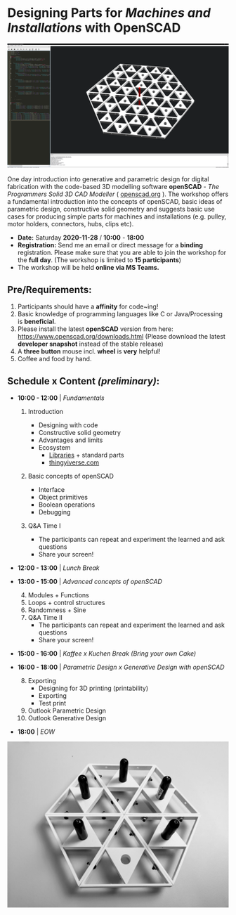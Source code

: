 # Designing Parts for *Machines and Installations* with OpenSCAD


![openscad example](materials/openscad_example.png)

One day introduction into generative and parametric design for digital fabrication with the code-based 3D modelling software **openSCAD** - *The Programmers Solid 3D CAD Modeller* ( [openscad.org](https://openscad.org) ). The workshop offers a fundamental introduction into the concepts of openSCAD, basic ideas of parametric design, constructive solid geometry and suggests basic use cases for producing simple parts for machines and installations (e.g. pulley, motor holders, connectors, hubs, clips etc).


- **Date:** Saturday **2020-11-28** / **10:00** - **18:00**
- **Registration:** Send me an email or direct message for a **binding** registration. Please make sure that you are able to join the workshop for the **full day**. (The workshop is limited to **15 participants**)
- The workshop will be held **online via MS Teams.**

## Pre/Requirements:

1. Participants should have a **affinity** for code~ing!
2. Basic knowledge of programming languages like C or Java/Processing is **beneficial**.
3. Please install the latest **openSCAD** version from here: https://www.openscad.org/downloads.html (Please download the latest **developer snapshot** instead of the stable release)
5. A **three button** mouse incl. **wheel** is **very** helpful!
4. Coffee and food by hand.

## Schedule x Content *(preliminary)*:

* **10:00 - 12:00** | *Fundamentals*
  1. Introduction
     - Designing with code
     - Constructive solid geometry
     - Advantages and limits
     - Ecosystem
       + [Libraries](https://www.openscad.org/libraries.html) + standard parts
       + [thingyiverse.com](https://www.thingiverse.com/)

  2. Basic concepts of openSCAD 
     - Interface
     - Object primitives
     - Boolean operations
     - Debugging

  3. Q&A Time I
     - The participants can repeat and experiment the learned and ask questions  
     - Share your screen!

* **12:00 - 13:00** | *Lunch Break*

* **13:00 - 15:00** |  *Advanced concepts of openSCAD*

  4. Modules + Functions
  5. Loops + control structures
  6. Randomness + Sine 
  7.  Q&A Time II
      - The participants can repeat and experiment the learned and ask questions  
      - Share your screen!


* **15:00 - 16:00** | *Kaffee x Kuchen Break (Bring your own Cake)*

* **16:00 - 18:00** | *Parametric Design x Generative Design with openSCAD*

  8. Exporting
     - Designing for 3D printing (printability)
     - Exporting
     - Test print
  9. Outlook Parametric Design
  10. Outlook Generative Design

* **18:00** | *EOW*

![print example](materials/print.jpg)
